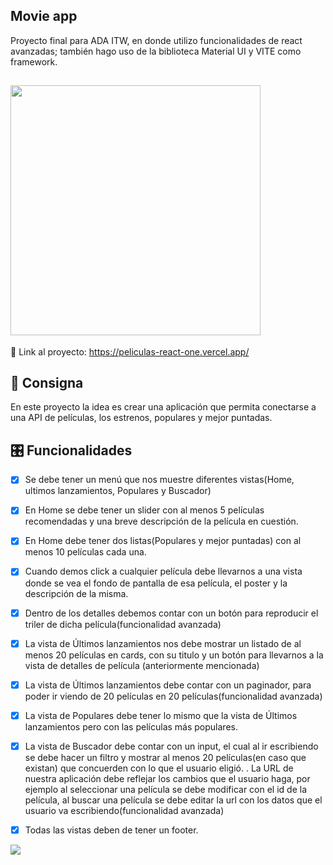 ## Movie app

<p>Proyecto final para ADA ITW, en donde utilizo funcionalidades de react avanzadas; también hago uso de la biblioteca Material UI y VITE como framework.</p>

## <img src='https://img.wattpad.com/6eeff06ff69d65913865d96078c2ddbbe3b2f6f6/68747470733a2f2f73332e616d617a6f6e6177732e636f6d2f776174747061642d6d656469612d736572766963652f53746f7279496d6167652f6158557859636c656d59624f73413d3d2d3337333835393532392e313461343434363232383366663432393530383333353638363634372e6a7067?s=fit&w=720&h=720' aling='center' width='400px'>


📍 Link al proyecto: https://peliculas-react-one.vercel.app/


## 📝 Consigna
<p>En este proyecto la idea es crear una aplicación que permita conectarse a una API de películas, los estrenos, populares y mejor puntadas.</p>


## 🎛 Funcionalidades

- [x] Se debe tener un menú que nos muestre diferentes vistas(Home, ultimos lanzamientos, Populares y Buscador)
- [x] En Home se debe tener un slider con al menos 5 películas recomendadas y una breve descripción de la película en cuestión.
- [x] En Home debe tener dos listas(Populares y mejor puntadas) con al menos 10 películas cada una.
- [x] Cuando demos click a cualquier película debe llevarnos a una vista donde se vea el fondo de pantalla de esa película, el poster y la descripción de la misma.
- [x] Dentro de los detalles debemos contar con un botón para reproducir el triler de dicha película(funcionalidad avanzada)
- [x] La vista de Últimos lanzamientos nos debe mostrar un listado de al menos 20 películas en cards, con su titulo y un botón para llevarnos a la vista de detalles de película (anteriormente mencionada)
- [x] La vista de Últimos lanzamientos debe contar con un paginador, para poder ir viendo de 20 películas en 20 películas(funcionalidad avanzada)
- [x] La vista de Populares debe tener lo mismo que la vista de Últimos lanzamientos pero con las películas más populares.
- [x] La vista de Buscador debe contar con un input, el cual al ir escribiendo se debe hacer un filtro y mostrar al menos 20 películas(en caso que existan) que concuerden con lo que el usuario eligió. . La URL de nuestra aplicación debe reflejar los cambios que el usuario haga, por ejemplo al seleccionar una película se debe modificar con el id de la película, al buscar una película se debe editar la url con los datos que el usuario va escribiendo(funcionalidad avanzada)
- [x] Todas las vistas deben de tener un footer.


<p aling="center">
    <img src="https://miro.medium.com/v2/resize:fit:1400/1*CQLVprfpDWfpzoG0tEp9iw.png">
</p>